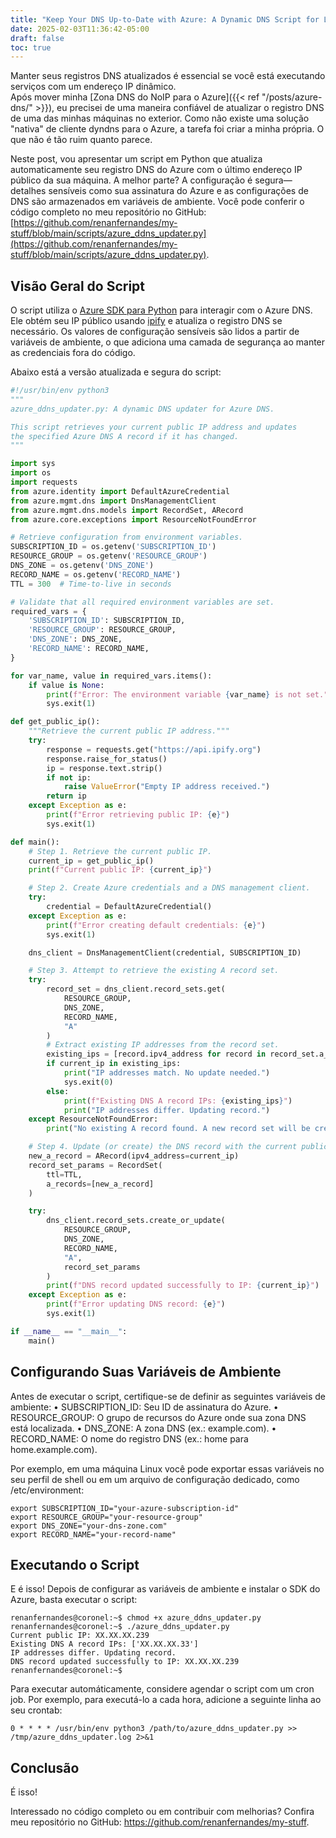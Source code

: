 ```yaml
---
title: "Keep Your DNS Up-to-Date with Azure: A Dynamic DNS Script for Linux"
date: 2025-02-03T11:36:42-05:00
draft: false
toc: true
---
```


Manter seus registros DNS atualizados é essencial se você está executando serviços com um endereço IP dinâmico.  
Após mover minha [Zona DNS do NoIP para o Azure]({{< ref "/posts/azure-dns/" >}}), eu precisei de uma maneira confiável de atualizar o registro DNS de uma das minhas máquinas no exterior. Como não existe uma solução "nativa" de cliente dyndns para o Azure, a tarefa foi criar a minha própria. O que não é tão ruim quanto parece.

Neste post, vou apresentar um script em Python que atualiza automaticamente seu registro DNS do Azure com o último endereço IP público da sua máquina. A melhor parte? A configuração é segura—detalhes sensíveis como sua assinatura do Azure e as configurações de DNS são armazenados em variáveis de ambiente. Você pode conferir o código completo no meu repositório no GitHub: [https://github.com/renanfernandes/my-stuff/blob/main/scripts/azure_ddns_updater.py](https://github.com/renanfernandes/my-stuff/blob/main/scripts/azure_ddns_updater.py).

## Visão Geral do Script

O script utiliza o [Azure SDK para Python](https://learn.microsoft.com/azure/developer/python/) para interagir com o Azure DNS. Ele obtém seu IP público usando [ipify](https://www.ipify.org) e atualiza o registro DNS se necessário. Os valores de configuração sensíveis são lidos a partir de variáveis de ambiente, o que adiciona uma camada de segurança ao manter as credenciais fora do código.

Abaixo está a versão atualizada e segura do script:

```python
#!/usr/bin/env python3
"""
azure_ddns_updater.py: A dynamic DNS updater for Azure DNS.

This script retrieves your current public IP address and updates
the specified Azure DNS A record if it has changed.
"""

import sys
import os
import requests
from azure.identity import DefaultAzureCredential
from azure.mgmt.dns import DnsManagementClient
from azure.mgmt.dns.models import RecordSet, ARecord
from azure.core.exceptions import ResourceNotFoundError

# Retrieve configuration from environment variables.
SUBSCRIPTION_ID = os.getenv('SUBSCRIPTION_ID')
RESOURCE_GROUP = os.getenv('RESOURCE_GROUP')
DNS_ZONE = os.getenv('DNS_ZONE')
RECORD_NAME = os.getenv('RECORD_NAME')
TTL = 300  # Time-to-live in seconds

# Validate that all required environment variables are set.
required_vars = {
    'SUBSCRIPTION_ID': SUBSCRIPTION_ID,
    'RESOURCE_GROUP': RESOURCE_GROUP,
    'DNS_ZONE': DNS_ZONE,
    'RECORD_NAME': RECORD_NAME,
}

for var_name, value in required_vars.items():
    if value is None:
        print(f"Error: The environment variable {var_name} is not set.")
        sys.exit(1)

def get_public_ip():
    """Retrieve the current public IP address."""
    try:
        response = requests.get("https://api.ipify.org")
        response.raise_for_status()
        ip = response.text.strip()
        if not ip:
            raise ValueError("Empty IP address received.")
        return ip
    except Exception as e:
        print(f"Error retrieving public IP: {e}")
        sys.exit(1)

def main():
    # Step 1. Retrieve the current public IP.
    current_ip = get_public_ip()
    print(f"Current public IP: {current_ip}")

    # Step 2. Create Azure credentials and a DNS management client.
    try:
        credential = DefaultAzureCredential()
    except Exception as e:
        print(f"Error creating default credentials: {e}")
        sys.exit(1)

    dns_client = DnsManagementClient(credential, SUBSCRIPTION_ID)

    # Step 3. Attempt to retrieve the existing A record set.
    try:
        record_set = dns_client.record_sets.get(
            RESOURCE_GROUP,
            DNS_ZONE,
            RECORD_NAME,
            "A"
        )
        # Extract existing IP addresses from the record set.
        existing_ips = [record.ipv4_address for record in record_set.a_records] if record_set.a_records else []
        if current_ip in existing_ips:
            print("IP addresses match. No update needed.")
            sys.exit(0)
        else:
            print(f"Existing DNS A record IPs: {existing_ips}")
            print("IP addresses differ. Updating record.")
    except ResourceNotFoundError:
        print("No existing A record found. A new record set will be created.")

    # Step 4. Update (or create) the DNS record with the current public IP.
    new_a_record = ARecord(ipv4_address=current_ip)
    record_set_params = RecordSet(
        ttl=TTL,
        a_records=[new_a_record]
    )

    try:
        dns_client.record_sets.create_or_update(
            RESOURCE_GROUP,
            DNS_ZONE,
            RECORD_NAME,
            "A",
            record_set_params
        )
        print(f"DNS record updated successfully to IP: {current_ip}")
    except Exception as e:
        print(f"Error updating DNS record: {e}")
        sys.exit(1)

if __name__ == "__main__":
    main()
```
## Configurando Suas Variáveis de Ambiente

Antes de executar o script, certifique-se de definir as seguintes variáveis de ambiente:
	•	SUBSCRIPTION_ID: Seu ID de assinatura do Azure.
	•	RESOURCE_GROUP: O grupo de recursos do Azure onde sua zona DNS está localizada.
	•	DNS_ZONE: A zona DNS (ex.: example.com).
	•	RECORD_NAME: O nome do registro DNS (ex.: home para home.example.com).
    
Por exemplo, em uma máquina Linux você pode exportar essas variáveis no seu perfil de shell ou em um arquivo de configuração dedicado, como /etc/environment:

```
export SUBSCRIPTION_ID="your-azure-subscription-id"
export RESOURCE_GROUP="your-resource-group"
export DNS_ZONE="your-dns-zone.com"
export RECORD_NAME="your-record-name"
```

## Executando o Script

E é isso!
Depois de configurar as variáveis de ambiente e instalar o SDK do Azure, basta executar o script:

````
renanfernandes@coronel:~$ chmod +x azure_ddns_updater.py
renanfernandes@coronel:~$ ./azure_ddns_updater.py
Current public IP: XX.XX.XX.239
Existing DNS A record IPs: ['XX.XX.XX.33']
IP addresses differ. Updating record.
DNS record updated successfully to IP: XX.XX.XX.239
renanfernandes@coronel:~$
````

Para executar automáticamente, considere agendar o script com um cron job. Por exemplo, para executá-lo a cada hora, adicione a seguinte linha ao seu crontab:

```
0 * * * * /usr/bin/env python3 /path/to/azure_ddns_updater.py >> /tmp/azure_ddns_updater.log 2>&1
```

## Conclusão

É isso!

Interessado no código completo ou em contribuir com melhorias? Confira meu repositório no GitHub: https://github.com/renanfernandes/my-stuff.


